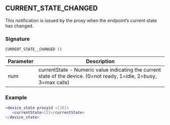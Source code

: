 ## CURRENT\_STATE\_CHANGED

This notification is issued by the proxy when the endpoint’s current state has changed.


### Signature

`CURRENT_STATE__CHANGED ()`


| Parameter | Description |
| --- | --- |
| num | currentState - Numeric value indicating the current state of the device. (0=not ready, 1=idle, 2=busy, 3=max calls) |


### Example

```lua
<device_state proxyid =[10]>
   <currentState>[2]</currentState>
</device_state>
```
